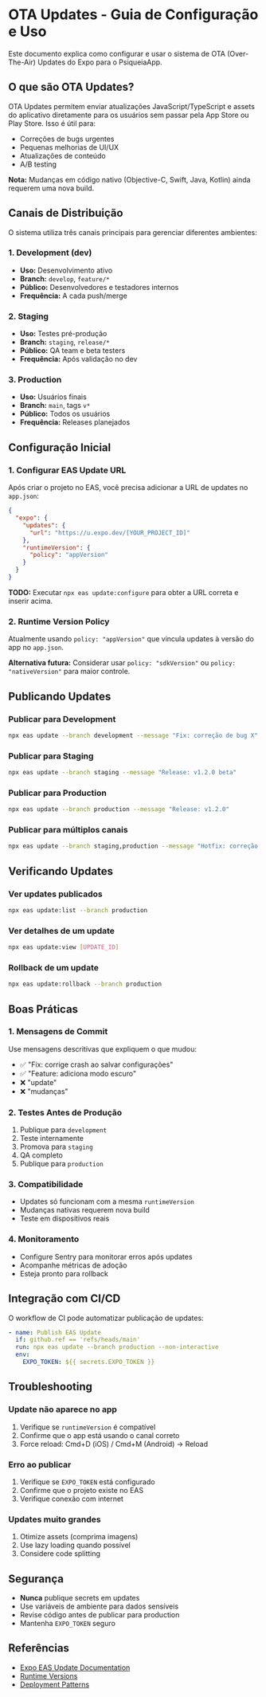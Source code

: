 # OTA Updates - Guia de Configuração e Uso

Este documento explica como configurar e usar o sistema de OTA (Over-The-Air) Updates do Expo para o PsiqueiaApp.

## O que são OTA Updates?

OTA Updates permitem enviar atualizações JavaScript/TypeScript e assets do aplicativo diretamente para os usuários sem passar pela App Store ou Play Store. Isso é útil para:

- Correções de bugs urgentes
- Pequenas melhorias de UI/UX
- Atualizações de conteúdo
- A/B testing

**Nota:** Mudanças em código nativo (Objective-C, Swift, Java, Kotlin) ainda requerem uma nova build.

## Canais de Distribuição

O sistema utiliza três canais principais para gerenciar diferentes ambientes:

### 1. Development (dev)
- **Uso:** Desenvolvimento ativo
- **Branch:** `develop`, `feature/*`
- **Público:** Desenvolvedores e testadores internos
- **Frequência:** A cada push/merge

### 2. Staging
- **Uso:** Testes pré-produção
- **Branch:** `staging`, `release/*`
- **Público:** QA team e beta testers
- **Frequência:** Após validação no dev

### 3. Production
- **Uso:** Usuários finais
- **Branch:** `main`, tags `v*`
- **Público:** Todos os usuários
- **Frequência:** Releases planejados

## Configuração Inicial

### 1. Configurar EAS Update URL

Após criar o projeto no EAS, você precisa adicionar a URL de updates no `app.json`:

```json
{
  "expo": {
    "updates": {
      "url": "https://u.expo.dev/[YOUR_PROJECT_ID]"
    },
    "runtimeVersion": {
      "policy": "appVersion"
    }
  }
}
```

**TODO:** Executar `npx eas update:configure` para obter a URL correta e inserir acima.

### 2. Runtime Version Policy

Atualmente usando `policy: "appVersion"` que vincula updates à versão do app no `app.json`.

**Alternativa futura:** Considerar usar `policy: "sdkVersion"` ou `policy: "nativeVersion"` para maior controle.

## Publicando Updates

### Publicar para Development
```bash
npx eas update --branch development --message "Fix: correção de bug X"
```

### Publicar para Staging
```bash
npx eas update --branch staging --message "Release: v1.2.0 beta"
```

### Publicar para Production
```bash
npx eas update --branch production --message "Release: v1.2.0"
```

### Publicar para múltiplos canais
```bash
npx eas update --branch staging,production --message "Hotfix: correção crítica"
```

## Verificando Updates

### Ver updates publicados
```bash
npx eas update:list --branch production
```

### Ver detalhes de um update
```bash
npx eas update:view [UPDATE_ID]
```

### Rollback de um update
```bash
npx eas update:rollback --branch production
```

## Boas Práticas

### 1. Mensagens de Commit
Use mensagens descritivas que expliquem o que mudou:
- ✅ "Fix: corrige crash ao salvar configurações"
- ✅ "Feature: adiciona modo escuro"
- ❌ "update"
- ❌ "mudanças"

### 2. Testes Antes de Produção
1. Publique para `development`
2. Teste internamente
3. Promova para `staging`
4. QA completo
5. Publique para `production`

### 3. Compatibilidade
- Updates só funcionam com a mesma `runtimeVersion`
- Mudanças nativas requerem nova build
- Teste em dispositivos reais

### 4. Monitoramento
- Configure Sentry para monitorar erros após updates
- Acompanhe métricas de adoção
- Esteja pronto para rollback

## Integração com CI/CD

O workflow de CI pode automatizar publicação de updates:

```yaml
- name: Publish EAS Update
  if: github.ref == 'refs/heads/main'
  run: npx eas update --branch production --non-interactive
  env:
    EXPO_TOKEN: ${{ secrets.EXPO_TOKEN }}
```

## Troubleshooting

### Update não aparece no app
1. Verifique se `runtimeVersion` é compatível
2. Confirme que o app está usando o canal correto
3. Force reload: Cmd+D (iOS) / Cmd+M (Android) → Reload

### Erro ao publicar
1. Verifique se `EXPO_TOKEN` está configurado
2. Confirme que o projeto existe no EAS
3. Verifique conexão com internet

### Updates muito grandes
1. Otimize assets (comprima imagens)
2. Use lazy loading quando possível
3. Considere code splitting

## Segurança

- **Nunca** publique secrets em updates
- Use variáveis de ambiente para dados sensíveis
- Revise código antes de publicar para production
- Mantenha `EXPO_TOKEN` seguro

## Referências

- [Expo EAS Update Documentation](https://docs.expo.dev/eas-update/introduction/)
- [Runtime Versions](https://docs.expo.dev/eas-update/runtime-versions/)
- [Deployment Patterns](https://docs.expo.dev/eas-update/deployment-patterns/)
